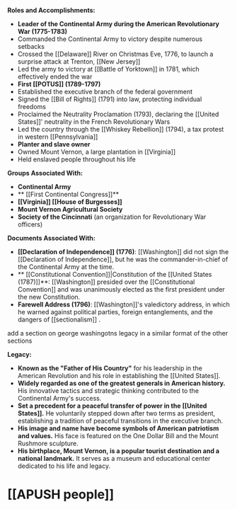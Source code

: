 
**Roles and Accomplishments:**

* **Leader of the Continental Army during the American Revolutionary War (1775-1783)**
 * Commanded the Continental Army to victory despite numerous setbacks
 * Crossed the [[Delaware]] River on Christmas Eve, 1776, to launch a surprise attack at Trenton, [[New Jersey]]
 * Led the army to victory at [[Battle of Yorktown]] in 1781, which effectively ended the war
* **First [[POTUS]] (1789-1797)**
 * Established the executive branch of the federal government
 * Signed the [[Bill of Rights]] (1791) into law, protecting individual freedoms
 * Proclaimed the Neutrality Proclamation (1793), declaring the [[United States]]' neutrality in the French Revolutionary Wars
 * Led the country through the [[Whiskey Rebellion]] (1794), a tax protest in western [[Pennsylvania]]
* **Planter and slave owner**
 * Owned Mount Vernon, a large plantation in [[Virginia]]
 * Held enslaved people throughout his life

**Groups Associated With:**

* **Continental Army**
* ** [[First Continental Congress]]**
* **[[Virginia]] [[House of Burgesses]]**
* **Mount Vernon Agricultural Society**
* **Society of the Cincinnati** (an organization for Revolutionary War officers)

**Documents Associated With:**

* **[[Declaration of Independence]] (1776)**: [[Washington]] did not sign the [[Declaration of Independence]], but he was the commander-in-chief of the Continental Army at the time.
* ** [[Constitutional Convention]]|Constitution of the [[United States (1787)]]**: [[Washington]] presided over the [[Constitutional Convention]] and was unanimously elected as the first president under the new Constitution.
* **Farewell Address (1796)**: [[Washington]]'s valedictory address, in which he warned against political parties, foreign entanglements, and the dangers of  [[sectionalism]] .

add a section on george washingotns legacy in a similar format of the other sections


**Legacy:**

* **Known as the "Father of His Country"** for his leadership in the American Revolution and his role in establishing the [[United States]].
* **Widely regarded as one of the greatest generals in American history.** His innovative tactics and strategic thinking contributed to the Continental Army's success.
* **Set a precedent for a peaceful transfer of power in the [[United States]].** He voluntarily stepped down after two terms as president, establishing a tradition of peaceful transitions in the executive branch.
* **His image and name have become symbols of American patriotism and values.** His face is featured on the One Dollar Bill and the Mount Rushmore sculpture.
* **His birthplace, Mount Vernon, is a popular tourist destination and a national landmark.** It serves as a museum and educational center dedicated to his life and legacy.
# [[APUSH people]]